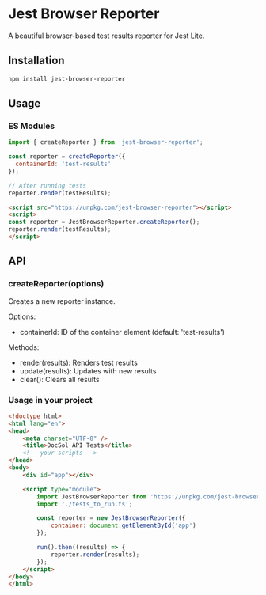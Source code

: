 # Jest Browser Reporter

A beautiful browser-based test results reporter for Jest Lite.

## Installation

```bash
npm install jest-browser-reporter
```

## Usage
### ES Modules
```javascript
import { createReporter } from 'jest-browser-reporter';

const reporter = createReporter({
  containerId: 'test-results'
});

// After running tests
reporter.render(testResults);
```

```html
<script src="https://unpkg.com/jest-browser-reporter"></script>
<script>
const reporter = JestBrowserReporter.createReporter();
reporter.render(testResults);
</script>
```

## API

### createReporter(options)
Creates a new reporter instance.

Options:

- containerId: ID of the container element (default: 'test-results')

Methods:
- render(results): Renders test results
- update(results): Updates with new results
- clear(): Clears all results


### Usage in your project

```html
<!doctype html>
<html lang="en">
<head>
    <meta charset="UTF-8" />
    <title>DocSol API Tests</title>
    <!-- your scripts -->
</head>
<body>
    <div id="app"></div>

    <script type="module">
        import JestBrowserReporter from 'https://unpkg.com/jest-browser-reporter';
        import './tests_to_run.ts';

        const reporter = new JestBrowserReporter({
            container: document.getElementById('app')
        });

        run().then((results) => {
            reporter.render(results);
        });
    </script>
</body>
</html>
```